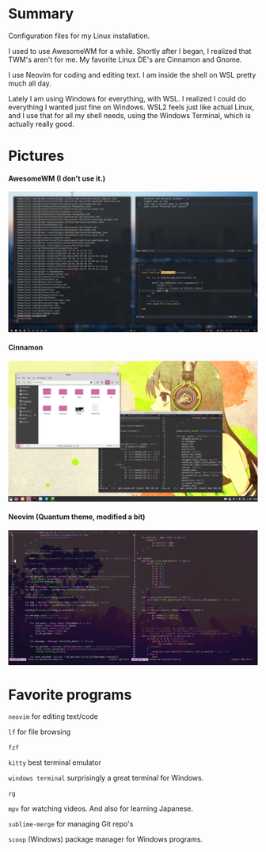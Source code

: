 # Summary
Configuration files for my Linux installation.

I used to use AwesomeWM for a while. Shortly after I began, I realized that TWM's aren't for me. My favorite Linux DE's are Cinnamon and Gnome.

I use Neovim for coding and editing text. I am inside the shell on WSL pretty much all day.

Lately I am using Windows for everything, with WSL. I realized I could do everything I wanted just fine on Windows. WSL2 feels just like actual Linux, and I use that for all my shell needs, using the Windows Terminal, which is actually really good.

# Pictures

#### AwesomeWM (I don't use it.)

![](rice-pics/awesomewm.png?raw=true)

#### Cinnamon

![](rice-pics/cinnamon.png?raw=true)

#### Neovim (Quantum theme, modified a bit)

![](rice-pics/neovim-transparent.png?raw=true)

# Favorite programs

`neovim` for editing text/code

`lf` for file browsing

`fzf`

`kitty` best terminal emulator

`windows terminal` surprisingly a great terminal for Windows.

`rg`

`mpv` for watching videos. And also for learning Japanese.

`sublime-merge` for managing Git repo's

`scoop` (Windows) package manager for Windows programs.
